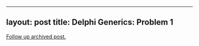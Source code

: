 
---
layout: post
title: Delphi Generics: Problem 1
---
[Follow up archived post.](/alex.ciobanu.org/index40a0.html)
